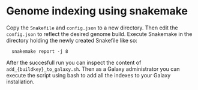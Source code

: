 # Genome indexing using snakemake

Copy the ``Snakefile`` and ``config.json`` to a new directory. Then edit the ``config.json`` to reflect the desired genome build.
Execute Snakemake in the directory holding the newly created Snakefile like so:

```
  snakemake report -j 8
```

After the succesfull run you can inspect the content of
``add_{buildkey}_to_galaxy.sh``. Then as a Galaxy administrator you can execute
the script using bash to add all the indexes to your Galaxy installation.
